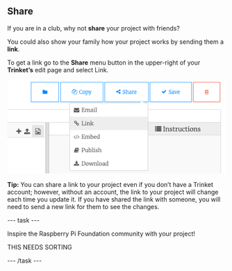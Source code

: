 ## Share

If you are in a club, why not **share** your project with friends?

You could also show your family how your project works by sending them a **link**.

To get a link go to the **Share** menu button in the upper-right of your **Trinket’s** edit page and select Link.

![The 'Share' menu button extended, with 'Link' highlighted.](images/share-button.png)

**Tip:** You can share a link to your project even if you don’t have a Trinket account; however, without an account, the link to your project will change each time you update it. If you have shared the link with someone, you will need to send a new link for them to see the changes.

--- task ---

Inspire the Raspberry Pi Foundation community with your project!

THIS NEEDS SORTING

--- /task ---